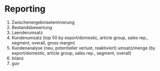 # Reporting

1. Zwischenergebniseleminierung
2. Bestandsbewertung
3. Laenderumsatz
4. Kundenumsatz (top 50 by export/domestic, article group, sales rep., segment, overall, gross margin)
5. Kundenanalyse (neu, potentieller verlust, reaktiviert) umsatz/menge (by export/domestic, article group, sales rep., segment, overall)
6. bilanz
7. guv